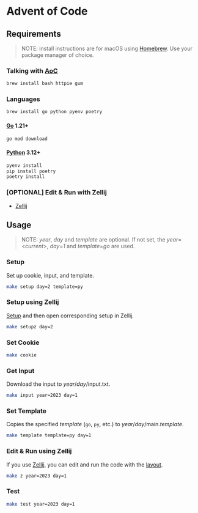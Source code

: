 # Advent of Code

## Requirements

> NOTE: install instructions are for macOS using [Homebrew](https://brew.sh). Use your package manager of choice.

### Talking with [AoC](https://adventofcode.com)

```sh
brew install bash httpie gum
```

### Languages

```sh
brew install go python pyenv poetry
```

#### [Go](https://golang.org) 1.21+

```sh
go mod download
```

#### [Python](https://www.python.org) 3.12+

```sh
pyenv install
pip install poetry
poetry install
```

### [OPTIONAL] Edit & Run with Zellij

- [Zellij](https://github.com/zellij-org/zellij)

## Usage

> NOTE: *year*, *day* and *template* are optional. If not set, the *year*=<*current*>, *day*=*1* and *template*=*go* are used.

### Setup

Set up cookie, input, and template.

```sh
make setup day=2 template=py
```

### Setup using Zellij

[Setup](#setup) and then open corresponding setup in Zellij.

```sh
make setupz day=2
```

### Set Cookie

```sh
make cookie
```

### Get Input

Download the input to *year*/*day*/input.txt.

```sh
make input year=2023 day=1
```

### Set Template

Copies the specified *template* (`go`, `py`, etc.) to *year*/*day*/main.*template*.

```sh
make template template=py day=1
```

### Edit & Run using Zellij

If you use [Zellij](https://github.com/zellij-org/zellij), you can edit and run the code with the [layout](.zellij/layout.kdl).

```sh
make z year=2023 day=1
```

### Test

```sh
make test year=2023 day=1
```
